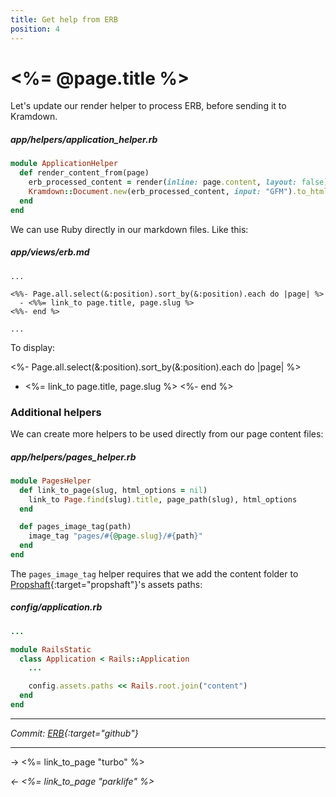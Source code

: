```yaml
---
title: Get help from ERB
position: 4
---
```


# <%= @page.title %>

Let's update our render helper to process ERB, before sending it to Kramdown.

##### _app/helpers/application_helper.rb_

```ruby
module ApplicationHelper
  def render_content_from(page)
    erb_processed_content = render(inline: page.content, layout: false)
    Kramdown::Document.new(erb_processed_content, input: "GFM").to_html.html_safe
  end
end
```

We can use Ruby directly in our markdown files. Like this:

##### _app/views/erb.md_

```erb
...

<%%- Page.all.select(&:position).sort_by(&:position).each do |page| %>
  - <%%= link_to page.title, page.slug %>
<%%- end %>

...
```

To display:

<%- Page.all.select(&:position).sort_by(&:position).each do |page| %>
  - <%= link_to page.title, page.slug %>
<%- end %>

### Additional helpers

We can create more helpers to be used directly from our page content files:

##### _app/helpers/pages_helper.rb_

```ruby
module PagesHelper
  def link_to_page(slug, html_options = nil)
    link_to Page.find(slug).title, page_path(slug), html_options
  end

  def pages_image_tag(path)
    image_tag "pages/#{@page.slug}/#{path}"
  end
end
```

The `pages_image_tag` helper requires that we add the content folder to [Propshaft](https://github.com/rails/propshaft){:target="propshaft"}'s assets paths:

##### _config/application.rb_

```ruby
...

module RailsStatic
  class Application < Rails::Application
    ...

    config.assets.paths << Rails.root.join("content")
  end
end
```

---

_Commit: [ERB](https://github.com/fcatuhe/rails-static/commit/cd15800c030a0f54d095732173defb9e2c8616e7){:target="github"}_

---

→ <%= link_to_page "turbo" %>

_← <%= link_to_page "parklife" %>_
